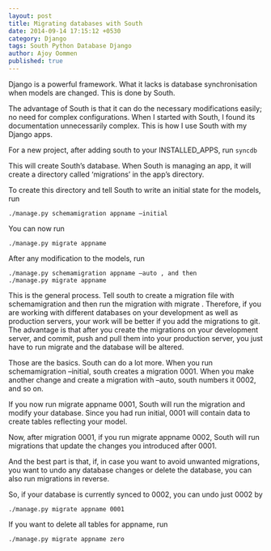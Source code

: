 ```yaml
---
layout: post
title: Migrating databases with South
date: 2014-09-14 17:15:12 +0530
category: Django
tags: South Python Database Django
author: Ajoy Oommen
published: true
---
```

Django is a powerful framework. What it lacks is database synchronisation when models are changed. This is done by South.

The advantage of South is that it can do the necessary modifications easily; no need for complex configurations. When I started with South, I found its documentation unnecessarily complex. This is how I use South with my Django apps.

For a new project, after adding south to your INSTALLED_APPS, run `syncdb`

This will create South’s database. When South is managing an app, it will create a directory called ‘migrations’ in the app’s directory.

To create this directory and tell South to write an initial state for the models, run

    ./manage.py schemamigration appname –initial

You can now run

    ./manage.py migrate appname

After any modification to the models, run

    ./manage.py schemamigration appname –auto , and then
    ./manage.py migrate appname

This is the general process. Tell south to create a migration file with schemamigration and then run the migration with migrate . Therefore, if you are working with different databases on your development as well as production servers, your work will be better if you add the migrations to git. The advantage is that after you create the migrations on your development server, and commit, push and pull them into your production server, you just have to run migrate and the database will be altered.

Those are the basics. South can do a lot more. When you run schemamigration –initial, south creates a migration 0001. When you make another change and create a migration with –auto, south numbers it 0002, and so on.

If you now run migrate appname 0001, South will run the migration and modify your database. Since you had run initial, 0001 will contain data to create tables reflecting your model.

Now, after migration 0001, if you run migrate appname 0002, South will run migrations that update the changes you introduced after 0001.

And the best part is that, if, in case you want to avoid unwanted migrations, you want to undo any database changes or delete the database, you can also run migrations in reverse.

So, if your database is currently synced to 0002, you can undo just 0002 by

    ./manage.py migrate appname 0001

If you want to delete all tables for appname, run

    ./manage.py migrate appname zero
